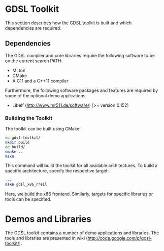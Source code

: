 # GDSL Toolkit

This section describes how the GDSL toolkit is built and which dependencies are
required.

## Dependencies

The GDSL compiler and core libraries require the following software to be on the
current search PATH:

* MLton
* CMake
* A C11 and a C++11 compiler 

Furthermore, the following software packages and features are required by some
of the optional demo applications:

* Libelf (http://www.mr511.de/software/) [>= version 0.152] 

### Building the Toolkit

The toolkit can be built using CMake:

```bash
cd gdsl-toolkit/
mkdir build
cd build/
cmake ..
make
```

This command will build the toolkit for all available architectures. To build a
specific architecture, specify the respective target:

```bash
...
make gdsl_x86_rreil
```

Here, we build the x86 frontend. Similarly, targets for specific libraries or
tools can be specified.

# Demos and Libraries

The GDSL toolkit contains a number of demo applications and libraries. The tools
and libraries are presented in wiki (http://code.google.com/p/gdsl-toolkit/).
